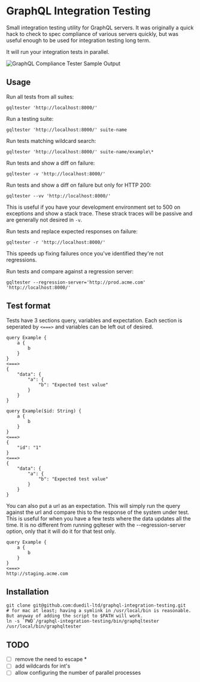 # GraphQL Integration Testing

Small integration testing utility for GraphQL servers. It was originally a quick hack to check to spec compliance of various servers quickly, but was useful enough to be used for integration testing long term.

It will run your integration tests in parallel.

![GraphQL Compliance Tester Sample Output](https://www.dropbox.com/s/uvhm7usad53i6pa/Screenshot%202016-10-10%2010.49.27.png?dl=1)

## Usage

Run all tests from all suites:

```
gqltester 'http://localhost:8000/'
```

Run a testing suite:

```
gqltester 'http://localhost:8000/' suite-name
```

Run tests matching wildcard search:

```
gqltester 'http://localhost:8000/' suite-name/example\*
```

Run tests and show a diff on failure:

```
gqltester -v 'http://localhost:8000/'
```

Run tests and show a diff on failure but only for HTTP 200:

```
gqltester --vv 'http://localhost:8000/'
```

This is useful if you have your development environment set to 500 on exceptions and show a stack trace. These strack traces will be passive and are generally not desired in `-v`.

Run tests and replace expected responses on failure:

```
gqltester -r 'http://localhost:8000/'
```

This speeds up fixing failures once you've identified they're not regressions.

Run tests and compare against a regression server:

```
gqltester --regression-server='http://prod.acme.com' 'http://localhost:8000/'
```

## Test format

Tests have 3 sections query, variables and expectation. Each section is seperated by `<===>` and variables can be left out of desired.

```
query Example {
	a {
		b
	}
}
<===>
{
	"data": {
		"a": {
			"b": "Expected test value"
		}
	}
}
```

```
query Example($id: String) {
	a {
		b
	}
}
<===>
{
	"id": "1"
}
<===>
{
	"data": {
		"a": {
			"b": "Expected test value"
		}
	}
}
```

You can also put a url as an expectation. This will simply run the query against the url and compare this to the response of the system under test. This is useful for when you have a few tests where the data updates all the time.
It is no different from running gqlteser with the --regression-server option, only that it will do it for that test only.

```
query Example {
	a {
		b
	}
}
<===>
http://staging.acme.com
```

## Installation

```
git clone git@github.com:duedil-ltd/graphql-integration-testing.git
# for mac at least; having a symlink in /usr/local/bin is reasonable. But anyway of adding the script to $PATH will work.
ln -s `PWD`/graphql-integration-testing/bin/graphqltester /usr/local/bin/graphqltester
```

## TODO

- [ ] remove the need to escape *
- [ ] add wildcards for int's
- [ ] allow configuring the number of parallel processes
